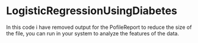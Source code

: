 # LogisticRegressionUsingDiabetes

In this code i have removed output for the PofileReport to reduce the size of the file, you can run in your system to analyze the features of the data.
